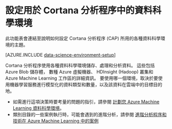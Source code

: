 <properties 
    pageTitle="設定用於 Cortana 分析程序中的資料科學環境 | Azure" 
    description="設定用於 Cortana 分析程序中的資料科學環境" 
    services="machine-learning" 
    documentationCenter="" 
    authors="bradsev" 
    manager="paulettm" 
    editor="cgronlun"/>

<tags 
    ms.service="machine-learning" 
    ms.workload="data-services" 
    ms.tgt_pltfrm="na" 
    ms.devlang="na" 
    ms.topic="article" 
    ms.date="10/13/2015" 
    ms.author="bradsev" /> 


# 設定用於 Cortana 分析程序中的資料科學環境

此功能表會連結至說明如何設定 Cortana 分析程序 (CAP) 所用的各種資料科學環境的主題。

[AZURE.INCLUDE [data-science-environment-setup](../../includes/cap-setup-environments.md)]


Cortana 分析程序使用各種資料科學環境儲存、處理和分析資料。 這些包括 Azure Blob 儲存體， 
數種 Azure 虛擬機器、 HDInsight (Hadoop) 叢集和 Azure Machine Learning 工作區的詳細資訊。 要使用哪一個環境，取決於要使用機器學習服務進行模型化的資料類型和數量，以及該資料在雲端中的目標目的地。

* 如需進行這項決策時要考量的問題的指引，請參閱 [計劃您 Azure Machine Learning 資料科學環境](machine-learning-data-science-plan-your-environment.md)。
* 類別目錄的一些案例執行時，可能會遇到的進階分析，請參閱 [進階分析程序和技術在 Azure Machine Learning 中的案例](../machine-learning-data-science-plan-sample-scenarios.md)




